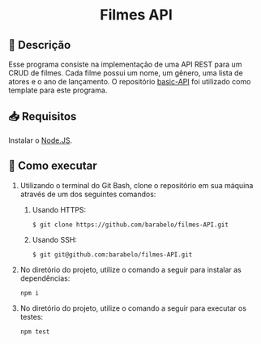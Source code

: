 <h1 align="center"> Filmes API </h1>

## 📝 Descrição <a name="Descrição"></a>

Esse programa consiste na implementação de uma API REST para um CRUD de filmes. Cada filme possui um nome, um gênero, uma lista de atores e o ano de lançamento. O repositório [basic-API](https://github.com/IagoCB/basic-API) foi utilizado como template para este programa.
<br>

## 📥 Requisitos <a name="Requisitos"></a>
Instalar o [Node.JS](https://nodejs.org/en/download/).

## 🚀 Como executar <a name="Como-executar"></a>
1. Utilizando o terminal do Git Bash, clone o repositório em sua máquina através de um dos seguintes comandos:
   1. Usando HTTPS:
       ```
       $ git clone https://github.com/barabelo/filmes-API.git
       ```
   2. Usando SSH:
       ```
       $ git git@github.com:barabelo/filmes-API.git
       ```

2. No diretório do projeto, utilize o comando a seguir para instalar as dependências:
    ```
    npm i
    ```
3. No diretório do projeto, utilize o comando a seguir para executar os testes:
    ```
    npm test
    ```

